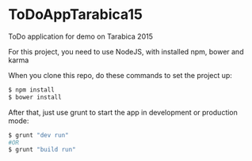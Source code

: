 # ToDoAppTarabica15
ToDo application for demo on Tarabica 2015

For this project, you need to use NodeJS, with installed npm, bower and karma

When you clone this repo, do these commands to set the project up:
```sh
$ npm install
$ bower install
```

After that, just use grunt to start the app in development or production mode:
```sh
$ grunt "dev run"
#OR
$ grunt "build run"
```
